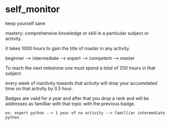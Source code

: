 # self_monitor
keep yourself sane 

mastery:
comprehensive knowledge or skill in a particular subject or activity.

it takes 1000 hours to gain the title of master in any activity.

beginner --> intermediate --> expert --> competent --> master

To reach the next milestone one must spend a total of 250 hours in that subject.

every week of inactivity towards that activity will drop your accumelated time on that activity by 0.5 hour.

Badges are valid for a year and after that you drop a rank and will be addresses as familliar with that topic with the previous badge.

    ex: expert python --> 1 year of no activity --> familliar intermediate python.
